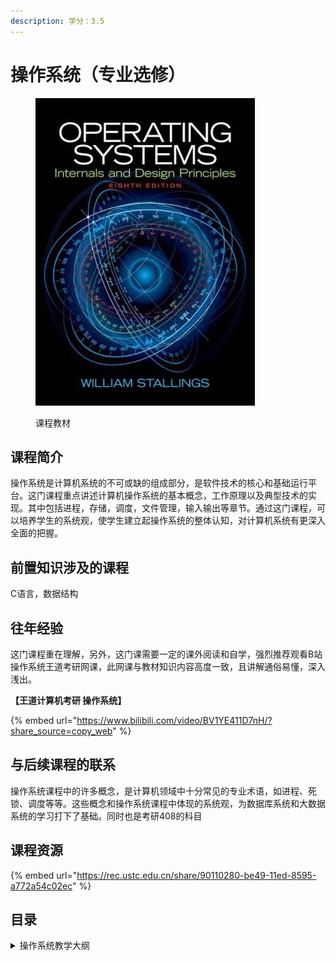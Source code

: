 ```yaml
---
description: 学分：3.5
---
```


# 操作系统（专业选修）

<figure><img src="../../.gitbook/assets/OS.jpg" alt=""><figcaption><p>课程教材</p></figcaption></figure>

## 课程简介

操作系统是计算机系统的不可或缺的组成部分，是软件技术的核心和基础运行平台。这门课程重点讲述计算机操作系统的基本概念，工作原理以及典型技术的实现。其中包括进程，存储，调度，文件管理，输入输出等章节。通过这门课程，可以培养学生的系统观，使学生建立起操作系统的整体认知，对计算机系统有更深入全面的把握。

## 前置知识涉及的课程

C语言，数据结构

## 往年经验

这门课程重在理解，另外，这门课需要一定的课外阅读和自学，强烈推荐观看B站操作系统王道考研网课，此网课与教材知识内容高度一致，且讲解通俗易懂，深入浅出。

**【王道计算机考研 操作系统】**

{% embed url="https://www.bilibili.com/video/BV1YE411D7nH/?share_source=copy_web" %}

## 与后续课程的联系

操作系统课程中的许多概念，是计算机领域中十分常见的专业术语，如进程、死锁、调度等等。这些概念和操作系统课程中体现的系统观，为数据库系统和大数据系统的学习打下了基础。同时也是考研408的科目

## 课程资源

{% embed url="https://rec.ustc.edu.cn/share/90110280-be49-11ed-8595-a772a54c02ec" %}

## 目录

<details>

<summary>操作系统教学大纲</summary>

背景知识

进程

内存

调度

输入输出和文件





</details>

